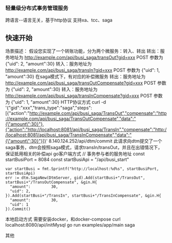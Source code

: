### 轻量级分布式事务管理服务
  跨语言--语言无关，基于http协议
  支持xa、tcc、saga
## 快速开始
  场景描述：
    假设您实现了一个转账功能，分为两个微服务：转入、转出
      转出：服务地址为 http://example.com/api/busi_saga/transOut?gid=xxx POST 参数为 {"uid": 2, "amount":30}
      转入：服务地址为 http://example.com/api/busi_saga/transIn?gid=xxx POST 参数为 {"uid": 1, "amount":30}
    在saga模式下，有对应的补偿微服务
      转出：服务地址为 http://example.com/api/busi_saga/transOutCompensate?gid=xxx POST 参数为 {"uid": 2, "amount":30}
      转入：服务地址为 http://example.com/api/busi_saga/transInCompensate?gid=xxx POST 参数为 {"uid": 1, "amount":30}
  HTTP协议方式
    curl -d '{"gid":"xxx","trans_type":"saga","steps":[{"action":"http://example.com/api/busi_saga/TransOut","compensate":"http://example.com/api/busi_saga/TransOutCompensate","data":"{\"amount\":30}"},{"action":"http://localhost:8081/api/busi_saga/TransIn","compensate":"http://localhost:8081/api/busi_saga/TransInCompensate","data":"{\"amount\":30}"}]}' 8.140.124.252/api/dtm/commit
    此请求向dtm提交了一个saga事务，dtm会按照saga模式，请求transIn/transOut，并且在出错情况下，保证抵用相关的补偿api
  go客户端方式
    // 事务参与者的服务地址
    const startBusiPort = 8084
    const startBusiApi = "/api/busi_start"

    var startBusi = fmt.Sprintf("http://localhost:%d%s", startBusiPort, startBusiApi)
    err := dtm.SagaNew(DtmServer, gid).Add(startBusi+"/TransOut", startBusi+"/TransOutCompensate", &gin.H{
      "amount":         30,
      "uid": 2,
    }).Add(startBusi+"/TransIn", startBusi+"/TransInCompensate", &gin.H{
      "amount":         30,
      "uid": 1
    }).Commit()
  
  本地启动方式
    需要安装docker，和docker-compose
    curl localhost:8080/api/initMysql
    go run examples/app/main saga

  其他
